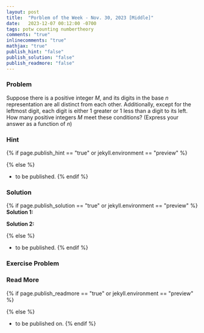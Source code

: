 ```yaml
---
layout: post
title:  "Porblem of the Week - Nov. 30, 2023 [Middle]"
date:   2023-12-07 00:12:00 -0700
tags: potw counting numbertheory
comments: "true"
inlinecomments: "true"
mathjax: "true"
publish_hint: "false"
publish_solution: "false"
publish_readmore: "false"
---
```

### Problem

Suppose there is a positive integer $M$, and its digits in the base $n$ representation are all distinct from each other. Additionally, except for the leftmost digit, each digit is either $1$ greater or $1$ less than a digit to its left. How many positive integers $M$ meet these conditions? (Express your answer as a function of $n$)

<!--more-->

### Hint
{% if page.publish_hint == "true" or jekyll.environment == "preview" %}

{% else %}
- to be published.
{% endif %}

### Solution 
{% if page.publish_solution == "true" or jekyll.environment == "preview" %}
**Solution 1:** 

**Solution 2:** 

{% else %}
- to be published.
{% endif %}

### Exercise Problem

### Read More
{% if page.publish_readmore == "true" or jekyll.environment == "preview" %}

{% else %}
- to be published on.
{% endif %}
